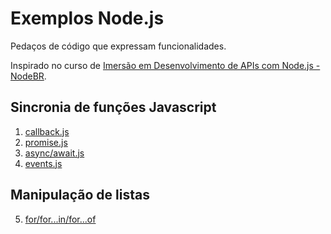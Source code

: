 # Exemplos Node.js

Pedaços de código que expressam funcionalidades.

Inspirado no curso de [Imersão em Desenvolvimento de APIs com Node.js - NodeBR](https://erickwendel.teachable.com/p/node-js-para-iniciantes-nodebr).

## Sincronia de funções Javascript

1. [callback.js](callback.js)
2. [promise.js](promise.js)
3. [async/await.js](async-await.js)
4. [events.js](events.js)

## Manipulação de listas

5. [for/for...in/for...of](for-in-of/index.js)